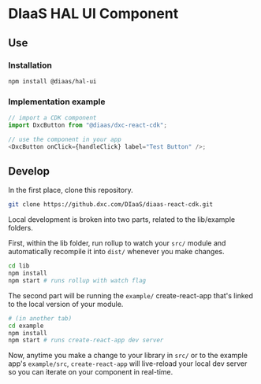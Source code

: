 # DIaaS HAL UI Component 
## Use
### Installation

```sh
npm install @diaas/hal-ui
```
### Implementation example

```js
// import a CDK component
import DxcButton from "@diaas/dxc-react-cdk";

// use the component in your app
<DxcButton onClick={handleClick} label="Test Button" />;
```

## Develop
In the first place, clone this repository.
```bash
git clone https://github.dxc.com/DIaaS/diaas-react-cdk.git
```
Local development is broken into two parts, related to the lib/example folders.

First, within the lib folder, run rollup to watch your `src/` module and automatically recompile it into `dist/` whenever you make changes.

```bash
cd lib
npm install
npm start # runs rollup with watch flag
```

The second part will be running the `example/` create-react-app that's linked to the local version of your module.

```bash
# (in another tab)
cd example
npm install
npm start # runs create-react-app dev server
```

Now, anytime you make a change to your library in `src/` or to the example app's `example/src`, `create-react-app` will live-reload your local dev server so you can iterate on your component in real-time.


